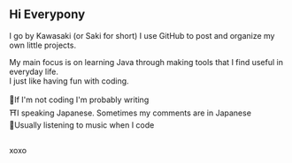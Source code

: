 ## Hi Everypony
I go by Kawasaki (or Saki for short)
I use GitHub to post and organize my own little projects.

My main focus is on learning Java through making tools that I find useful in everyday life. <br>
I just like having fun with coding. <br>
<br>
📝If I'm not coding I'm probably writing <br>
⛩️I speaking Japanese. Sometimes my comments are in Japanese <br>
🩷Usually listening to music when I code <br>
##
xoxo
<!--
**KawasakiWitch/KawasakiWitch** is a ✨ _special_ ✨ repository because its `README.md` (this file) appears on your GitHub profile.

Here are some ideas to get you started:

- 🔭 I’m currently working on ...
- 🌱 I’m currently learning ...
- 👯 I’m looking to collaborate on ...
- 🤔 I’m looking for help with ...
- 💬 Ask me about ...
- 📫 How to reach me: ...
- 😄 Pronouns: ...
- ⚡ Fun fact: ...
-->
